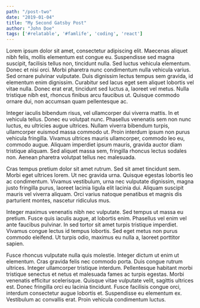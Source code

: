 ```yaml
---
path: "/post-two"
date: "2019-01-04"
title: "My Second Gatsby Post"
author: "John Doe"
tags: ['#relatable', '#famlife', 'coding', 'react']
---
```


Lorem ipsum dolor sit amet, consectetur adipiscing elit. Maecenas aliquet nibh felis, mollis elementum est congue eu. Suspendisse sed magna suscipit, facilisis tellus non, tincidunt nulla. Sed luctus vehicula elementum. Donec et nisi orci. Morbi pharetra nunc condimentum nulla vehicula varius. Sed ornare pulvinar vulputate. Duis dignissim lectus tempus sem gravida, id elementum enim dignissim. Curabitur sed lacus eget sem aliquet lobortis vel vitae nulla. Donec erat erat, tincidunt sed luctus a, laoreet vel metus. Nulla tristique nibh est, rhoncus finibus arcu faucibus ut. Quisque commodo ornare dui, non accumsan quam pellentesque ac.

Integer iaculis bibendum risus, vel ullamcorper dui viverra mattis. In et vehicula tellus. Donec eu volutpat nunc. Phasellus venenatis sem non nunc luctus, eu ultricies augue ultrices. Nullam viverra bibendum turpis, ullamcorper euismod massa commodo ut. Proin interdum ipsum non purus vehicula fringilla. Vivamus ultrices mauris ullamcorper, commodo leo eu, commodo augue. Aliquam imperdiet ipsum mauris, gravida auctor diam tristique aliquam. Sed aliquet massa sem, fringilla rhoncus lectus sodales non. Aenean pharetra volutpat tellus nec malesuada.

Cras tempus pretium dolor sit amet rutrum. Sed sit amet tincidunt sem. Morbi eget ultrices lorem. Ut nec gravida urna. Quisque egestas lobortis leo ac condimentum. Vivamus vestibulum, urna nec vulputate dignissim, magna justo fringilla purus, laoreet lacinia ligula elit lacinia dui. Aliquam suscipit mauris vel viverra aliquam. Orci varius natoque penatibus et magnis dis parturient montes, nascetur ridiculus mus.

Integer maximus venenatis nibh nec vulputate. Sed tempus ut massa eu pretium. Fusce quis iaculis augue, at lobortis enim. Phasellus vel enim vel ante faucibus pulvinar. In sed tortor sit amet turpis tristique imperdiet. Vivamus congue lectus id tempus lobortis. Sed eget metus non purus commodo eleifend. Ut turpis odio, maximus eu nulla a, laoreet porttitor sapien.

Fusce rhoncus vulputate nulla quis molestie. Integer dictum ut enim ut elementum. Cras gravida felis nec commodo porta. Duis congue rutrum ultrices. Integer ullamcorper tristique interdum. Pellentesque habitant morbi tristique senectus et netus et malesuada fames ac turpis egestas. Morbi venenatis efficitur scelerisque. Quisque vitae vulputate velit, sagittis ultrices est. Donec fringilla orci eu lacinia tincidunt. Fusce facilisis congue orci, interdum consectetur augue lobortis et. Suspendisse eu elementum ex. Vestibulum ac convallis erat. Proin vehicula condimentum luctus.

